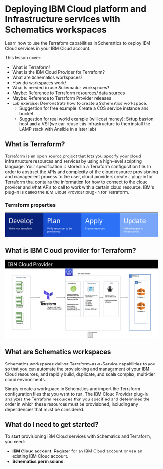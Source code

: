 # Deploying IBM Cloud platform and infrastructure services with Schematics workspaces

Learn how to use the Terraform capabilities in Schematics to deploy IBM Cloud services in your IBM Cloud account. 

This lesson cover: 
- What is Terraform? 
- What is the IBM Cloud Provider for Terraform? 
- What are Schematics workspaces?
- How do workspaces work? 
- What is needed to use Schematics workspaces?
- Maybe: Reference to Terraform resources/ data sources
- Maybe: Reference to Terraform Provider releases
- Lab exercise: Demonstrate how to create a Schematics workspace. 
  - Suggestion for free example: Create a COS service instance and bucket
  - Suggestion for real world example (will cost money): Setup bastion host and a VSI (we can reuse this infrastructure to then install the LAMP stack with Ansible in a later lab)


## What is Terraform?
[Terraform](https://terraform.io/) is an open source project that lets you specify your cloud infrastructure resources and services by using a high-level scripting language. Your specification is stored in a Terraform configuration file. In order to abstract the APIs and complexity of the cloud resource provisioning and management process to the user, cloud providers create a plug-in for Terraform that contains the information for how to connect to the cloud provider and what APIs to call to work with a certain cloud resource. IBM's plug-in is called the IBM Cloud Provider plug-in for Terraform.

### Terraform properties
<img width="1213" alt="Terraform properties" src="images/terraformproperties.png">

## What is IBM Cloud provider for Terraform?

<img width="1213" alt="Terraform properties" src="images/IBMcloudprovider.png">

## What are Schematics workspaces
Schematics workspaces deliver Terraform-as-a-Service capabilities to you so that you can automate the provisioning and management of your IBM Cloud resources, and rapidly build, duplicate, and scale complex, multi-tier cloud environments.

Simply create a workspace in Schematics and import the Terraform configuration files that you want to run. The IBM Cloud Provider plug-in analyzes the Terraform resources that you specified and determines the order in which these resources must be provisioned, including any dependencies that must be considered.

## What do I need to get started? 

To start provisioning IBM Cloud services with Schematics and Terraform, you need: 

- **IBM Cloud account**: Register for an IBM Cloud account or use an existing IBM Cloud account. 
- **Schematics permissions**: 

